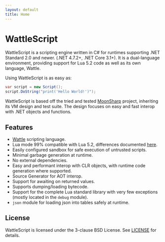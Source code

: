 ```yaml
---
layout: default
title: Home
---
```


# WattleScript

WattleScript is a scripting engine written in C# for  runtimes supporting .NET Standard 2.0 and newer. (.NET 4.7.2+, .NET Core 3.1+). It is a dual-language environment, providing support for Lua 5.2 code as well as its own language, Wattle.

Using WattleScript is as easy as:

```cs
var script = new Script();
script.DoString("print('Hello World!')");
```

WattleScript is based off the tried and tested [MoonSharp](https://moonsharp.org) project, inheriting its VM design and test suite. The design focuses on easy and fast interop with .NET objects and functions.

## Features

* [Wattle](about_wattle) scripting language.
* Lua mode 99% compatible with Lua 5.2, differences documented [here](lua_differences).
* Easily configured sandbox for safe execution of untrusted scripts.
* Minimal garbage generation at runtime.
* No external dependencies.
* Easy and performant interop with CLR objects, with runtime code generation where supported.
* Source Generator for AOT interop.
* Support for awaiting on returned values.
* Supports dumping/loading bytecode.
* Support for the complete Lua standard library with very few exceptions (mostly located in the `debug` module).
* `json` module for loading json into tables safely at runtime.

## License

WattleScript is licensed under the 3-clause BSD License. See [LICENSE](license) for details.

